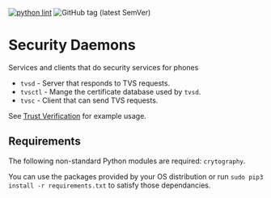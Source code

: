 [![python lint](https://github.com/usecallmanagernz/daemons/actions/workflows/pylint.yml/badge.svg?branch=master)](https://github.com/usecallmanagernz/daemons/actions/workflows/pylint.yml) ![GitHub tag (latest SemVer)](https://img.shields.io/github/v/tag/usecallmanagernz/daemons?color=blue&label=version&sort=semver)

# Security Daemons 

Services and clients that do security services for phones

* `tvsd` - Server that responds to TVS requests. 
* `tvsctl` - Mange the certificate database used by `tvsd`.
* `tvsc` - Client that can send TVS requests. 

See [Trust Verification](http://usecallmanager.nz/trust-verification.html) for
example usage.

## Requirements

The following non-standard Python modules are required: `crytography`.

You can use the packages provided by your OS distribution or run
`sudo pip3 install -r requirements.txt` to satisfy those dependancies.
